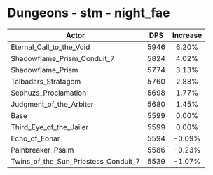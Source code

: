 # Dungeons - stm - night_fae
| Actor | DPS | Increase |
|---|:---:|:---:|
|Eternal_Call_to_the_Void|5946|6.20%|
|Shadowflame_Prism_Conduit_7|5824|4.02%|
|Shadowflame_Prism|5774|3.13%|
|Talbadars_Stratagem|5760|2.88%|
|Sephuzs_Proclamation|5698|1.77%|
|Judgment_of_the_Arbiter|5680|1.45%|
|Base|5599|0.00%|
|Third_Eye_of_the_Jailer|5599|0.00%|
|Echo_of_Eonar|5594|-0.09%|
|Painbreaker_Psalm|5586|-0.23%|
|Twins_of_the_Sun_Priestess_Conduit_7|5539|-1.07%|
